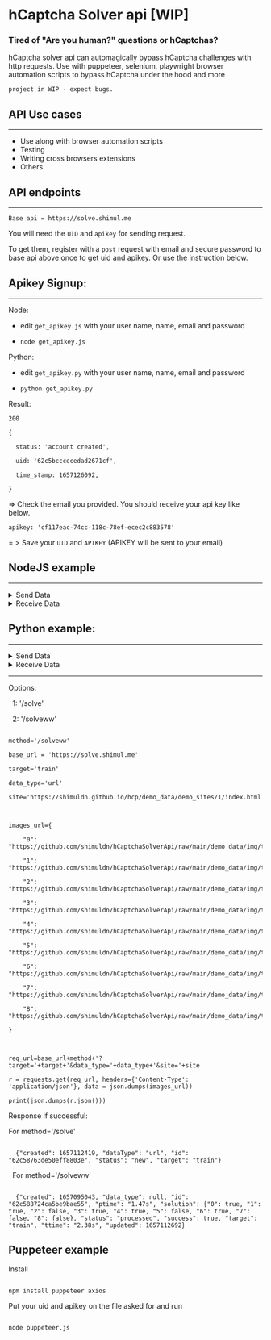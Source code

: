# hCaptcha Solver api [WIP]

### Tired of "Are you human?" questions or hCaptchas?

hCaptcha solver api can automagically bypass hCaptcha challenges with http requests. Use with puppeteer, selenium, playwright browser automation scripts to bypass hCaptcha under the hood and more

`project in WIP - expect bugs.`


## API Use cases

---
* Use along with browser automation scripts
* Testing
* Writing cross browsers extensions
* Others



<!-- ## Benchmark

---

Execution time per captcha solve: 

1-3sec \

(depends on network and api conditions) -->


## API endpoints

---

`Base api = https://solve.shimul.me`



You will need the `UID` and `apikey` for sending request.

To get them, register with a `post` request with email and secure password to base api above once to get uid and apikey.
Or use the instruction below.

## Apikey Signup:

---

Node: 

* edit `get_apikey.js` with your user name, name, email and password

* `node get_apikey.js`



Python:

* edit `get_apikey.py` with your user name, name, email and password

* `python get_apikey.py`


Result:

```
200

{

  status: 'account created',

  uid: '62c5bcccecedad2671cf',

  time_stamp: 1657126092,

}
```

=> Check the email you provided. You should receive your api key like below.

```
apikey: 'cf117eac-74cc-118c-78ef-ecec2c883578'
```
= > Save your ```UID``` and ```APIKEY``` (APIKEY will be sent to your email)



<!-- TODO -->



## NodeJS example

---

<details>

  <summary>Send Data</summary>

  

  ## Heading

  1. A numbered

  2. list

     * With some

     * Sub bullets

</details>



<details>

  <summary>Receive Data</summary>

  

  ## Heading

  1. A numbered

  2. list

     * With some

     * Sub bullets

</details>



## Python example:

---

<details>

  <summary>Send Data</summary>

  

  ## Heading

  1. A numbered

  2. list

     * With some

     * Sub bullets

</details>



<details>

  <summary>Receive Data</summary>

  

  ## Heading

  1. A numbered

  2. list

     * With some

     * Sub bullets

</details>



<!-- TODO -->



---





Options:

  1: '/solve'

  2: '/solveww'



```

method='/solveww'

base_url = 'https://solve.shimul.me'

target='train'

data_type='url'

site='https://shimuldn.github.io/hcp/demo_data/demo_sites/1/index.html'



images_url={

    "0": "https://github.com/shimuldn/hCaptchaSolverApi/raw/main/demo_data/img/train/0.png",

    "1": "https://github.com/shimuldn/hCaptchaSolverApi/raw/main/demo_data/img/train/1.png",

    "2": "https://github.com/shimuldn/hCaptchaSolverApi/raw/main/demo_data/img/train/2.png",

    "3": "https://github.com/shimuldn/hCaptchaSolverApi/raw/main/demo_data/img/train/3.png",

    "4": "https://github.com/shimuldn/hCaptchaSolverApi/raw/main/demo_data/img/train/4.png",

    "5": "https://github.com/shimuldn/hCaptchaSolverApi/raw/main/demo_data/img/train/5.png",

    "6": "https://github.com/shimuldn/hCaptchaSolverApi/raw/main/demo_data/img/train/6.png",

    "7": "https://github.com/shimuldn/hCaptchaSolverApi/raw/main/demo_data/img/train/7.png",

    "8": "https://github.com/shimuldn/hCaptchaSolverApi/raw/main/demo_data/img/train/8.png"

}



req_url=base_url+method+'?target='+target+'&data_type='+data_type+'&site='+site

r = requests.get(req_url, headers={'Content-Type': 'application/json'}, data = json.dumps(images_url))

print(json.dumps(r.json()))

```



Response if successful:



For method='/solve'



```

  {"created": 1657112419, "dataType": "url", "id": "62c58763de50eff8803e", "status": "new", "target": "train"}

```



  For method='/solveww'

```

  {"created": 1657095043, "data_type": null, "id": "62c588724ca5be9bae55", "ptime": "1.47s", "solution": {"0": true, "1": true, "2": false, "3": true, "4": true, "5": false, "6": true, "7": false, "8": false}, "status": "processed", "success": true, "target": "train", "ttime": "2.38s", "updated": 1657112692}

```





## Puppeteer example

Install

```

npm install puppeteer axios

```

Put your uid and apikey on the file asked for and run

```

node puppeteer.js

```
